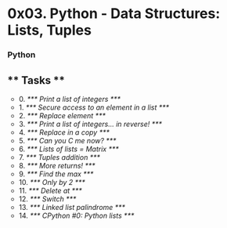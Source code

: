 # 0x03. Python - Data Structures: Lists, Tuples
### Python ###

## ** Tasks ** ## 
<ul style="list-style-type:circle">
<li> 0. <em> *** Print a list of integers *** </em> </li>
<li> 1. <em> *** Secure access to an element in a list *** </em> </li>
<li> 2. <em> *** Replace element *** </em> </li>
<li> 3. <em> *** Print a list of integers... in reverse! *** </em> </li>
<li> 4. <em> *** Replace in a copy *** </em> </li>
<li> 5. <em> *** Can you C me now? *** </em> </li>
<li> 6. <em> *** Lists of lists = Matrix *** </em> </li>
<li> 7. <em> *** Tuples addition *** </em> </li>
<li> 8. <em> *** More returns! *** </em> </li>
<li> 9. <em> *** Find the max *** </em> </li>
<li> 10. <em> *** Only by 2 *** </em> </li>
<li> 11. <em> *** Delete at *** </em> </li>
<li> 12. <em> *** Switch *** </em> </li>
<li> 13. <em> *** Linked list palindrome *** </em> </li>
<li> 14. <em> *** CPython #0: Python lists *** </em> </li>
 </ul>
